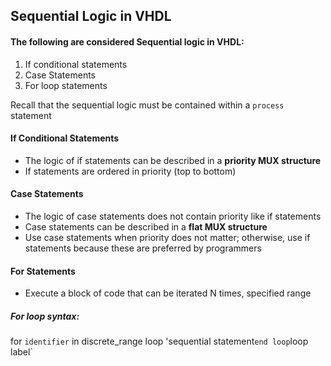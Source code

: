 ## Sequential Logic in VHDL

#### The following are considered Sequential logic in VHDL:
1) If conditional statements
2) Case Statements
3) For loop statements

Recall that the sequential logic must be contained within a `process` statement

#### If Conditional Statements
- The logic of if statements can be described in a **priority MUX structure**
- If statements are ordered in priority (top to bottom)

#### Case Statements
- The logic of case statements does not contain priority like if statements
- Case statements can be described in a **flat MUX structure**
- Use case statements when priority does not matter; otherwise, use if statements because these are preferred by programmers

#### For Statements
- Execute a block of code that can be iterated N times, specified range
##### For loop syntax:
 for `identifier` in discrete_range loop
   'sequential statement`
end loop `loop label`
